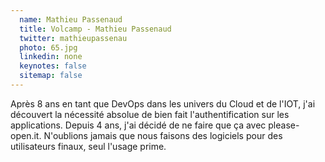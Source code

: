 ```yaml
---
  name: Mathieu Passenaud
  title: Volcamp - Mathieu Passenaud
  twitter: mathieupassenau
  photo: 65.jpg
  linkedin: none
  keynotes: false
  sitemap: false
---
```

Après 8 ans en tant que DevOps dans les univers du Cloud et de l'IOT, j'ai découvert la nécessité absolue de bien fait l'authentification sur les applications. Depuis 4 ans, j'ai décidé de ne faire que ça avec please-open.it. N'oublions jamais que nous faisons des logiciels pour des utilisateurs finaux, seul l'usage prime.